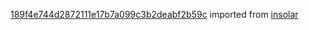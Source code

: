 [189f4e744d2872111e17b7a099c3b2deabf2b59c](https://github.com/insolar/insolar/commit/189f4e744d2872111e17b7a099c3b2deabf2b59c) imported from [insolar](https://github.com/insolar/insolar)
